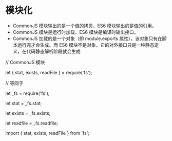 <!--
 * @Author: your name
 * @Date: 2020-06-16 13:37:27
 * @LastEditTime: 2020-06-16 13:49:09
 * @LastEditors: Please set LastEditors
 * @Description: In User Settings Edit
 * @FilePath: \coding\module\readme.md
-->

# 模块化

- CommonJS 模块输出的是一个值的拷贝，ES6 模块输出的是值的引用。
- CommonJS 模块是运行时加载，ES6 模块是编译时输出接口。
- CommonJS 加载的是一个对象（即 module.exports 属性），该对象只有在脚本运行完才会生成。而 ES6 模块不是对象，它的对外接口只是一种静态定义，在代码静态解析阶段就会生成

// CommonJS 模块

let { stat, exists, readFile } = require('fs');

// 等同于

let \_fs = require('fs');

let stat = \_fs.stat;

let exists = \_fs.exists;

let readfile = \_fs.readfile;

import { stat, exists, readFile } from 'fs';
